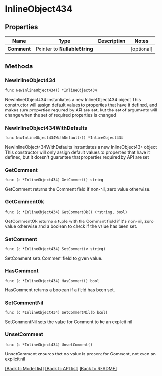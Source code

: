 # InlineObject434

## Properties

Name | Type | Description | Notes
------------ | ------------- | ------------- | -------------
**Comment** | Pointer to **NullableString** |  | [optional] 

## Methods

### NewInlineObject434

`func NewInlineObject434() *InlineObject434`

NewInlineObject434 instantiates a new InlineObject434 object
This constructor will assign default values to properties that have it defined,
and makes sure properties required by API are set, but the set of arguments
will change when the set of required properties is changed

### NewInlineObject434WithDefaults

`func NewInlineObject434WithDefaults() *InlineObject434`

NewInlineObject434WithDefaults instantiates a new InlineObject434 object
This constructor will only assign default values to properties that have it defined,
but it doesn't guarantee that properties required by API are set

### GetComment

`func (o *InlineObject434) GetComment() string`

GetComment returns the Comment field if non-nil, zero value otherwise.

### GetCommentOk

`func (o *InlineObject434) GetCommentOk() (*string, bool)`

GetCommentOk returns a tuple with the Comment field if it's non-nil, zero value otherwise
and a boolean to check if the value has been set.

### SetComment

`func (o *InlineObject434) SetComment(v string)`

SetComment sets Comment field to given value.

### HasComment

`func (o *InlineObject434) HasComment() bool`

HasComment returns a boolean if a field has been set.

### SetCommentNil

`func (o *InlineObject434) SetCommentNil(b bool)`

 SetCommentNil sets the value for Comment to be an explicit nil

### UnsetComment
`func (o *InlineObject434) UnsetComment()`

UnsetComment ensures that no value is present for Comment, not even an explicit nil

[[Back to Model list]](../README.md#documentation-for-models) [[Back to API list]](../README.md#documentation-for-api-endpoints) [[Back to README]](../README.md)


